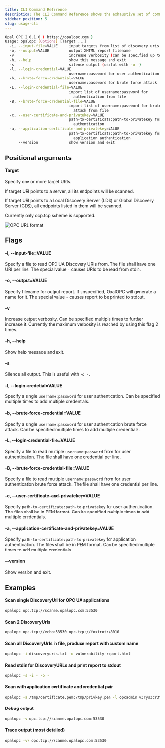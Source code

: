 ```yaml
---
title: CLI Command Reference
description: The CLI Command Reference shows the exhaustive set of command line arguments to the CLI version of OpalOPC, and a couple of usage examples.
sidebar_position: 5
slug: usage-cli
---
```


```bash
Opal OPC 2.0.1.0 ( https://opalopc.com )
Usage: opalopc [Options] [Target ...]
  -i, --input-file=VALUE     input targets from list of discovery uris
  -o, --output=VALUE         output XHTML report filename
  -v                         increase verbosity (can be specified up to 2 times)
  -h, --help                 show this message and exit
  -s                         silence output (useful with -o -)
  -l, --login-credential=VALUE
                             username:password for user authentication
  -b, --brute-force-credential=VALUE
                             username:password for brute force attack
  -L, --login-credential-file=VALUE
                             import list of username:password for
                               authentication from file
  -B, --brute-force-credential-file=VALUE
                             import list of username:password for brute force
                               attack from file
  -c, --user-certificate-and-privatekey=VALUE
                             path-to-certificate:path-to-privatekey for user
                               authentication
  -a, --application-certificate-and-privatekey=VALUE
                             path-to-certificate:path-to-privatekey for
                               application authentication
      --version              show version and exit
```

## Positional arguments

#### Target

Specify one or more target URIs.

If target URI points to a server, all its endpoints will be scanned.

If target URI points to a Local Discovery Server (LDS) or Global Discovery Server (GDS), all endpoints listed in them will be scanned.

Currently only ocp.tcp scheme is supported.

![OPC URL format](/img/opc-ua-uri-format.png)

## Flags

#### -i, --input-file=VALUE

Specify a file to read OPC UA Discovery URIs from. The file shall have one URI per line.
The special value `-` causes URIs to be read from stdin.

#### -o, --output=VALUE

Specify filename for output report. If unspecified, OpalOPC will generate a name for it.
The special value `-` causes report to be printed to stdout.

#### -v

Increase output verbosity. Can be specified multiple times to further increase it.
Currently the maximum verbosity is reached by using this flag 2 times.

#### -h, --help

Show help message and exit.

#### -s

Silence all output. This is useful with `-o -`.

#### -l, --login-credetial=VALUE

Specify a single `username:password` for user authentication. Can be specified multiple times to add multiple credentials.

#### -b, --brute-force-credential=VALUE

Specify a single `username:password` for user authentication brute force attack. Can be specified multiple times to add multiple credentials.

#### -L, --login-credential-file=VALUE

Specify a file to read multiple `username:password` from for user authentication. The file shall have one credential per line.

#### -B, --brute-force-credential-file=VALUE

Specify a file to read multiple `username:password` from for user authentication brute force attack. The file shall have one credential per line.

#### -c, --user-certificate-and-privatekey=VALUE

Specify `path-to-certificate:path-to-privatekey` for user authentication. The files shall be in PEM format. Can be specified multiple times to add multiple credentials.

#### -a, --application-certificate-and-privatekey=VALUE

Specify `path-to-certificate:path-to-privatekey` for application authentication. The files shall be in PEM format. Can be specified multiple times to add multiple credentials.

#### --version

Show version and exit.

## Examples

#### Scan single DiscoveryUrl for OPC UA applications

```bash
opalopc opc.tcp://scanme.opalopc.com:53530
```

#### Scan 2 DiscoveryUrls

```bash
opalopc opc.tcp://echo:53530 opc.tcp://foxtrot:48010
```

#### Scan all DiscoveryUrls in file, produce report with custom name

```bash
opalopc -i discoveryuris.txt -o vulnerability-report.html
```

#### Read stdin for DiscoveryURLs and print report to stdout

```bash
opalopc -s -i - -o -
```

#### Scan with application certificate and credential pair

```bash
opalopc -a /tmp/certificate.pem:/tmp/privkey.pem -l opcadmin:v3rys3cr3t123! opc.tcp://scanme.opalopc.com:53530
```

#### Debug output

```bash
opalopc -v opc.tcp://scanme.opalopc.com:53530
```

#### Trace output (most detailed)

```bash
opalopc -vv opc.tcp://scanme.opalopc.com:53530
```
